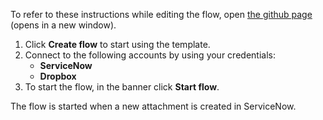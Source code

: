 To refer to these instructions while editing the flow, open [the github page](Creates%20a%20Dropbox%20file%20when%20a%20new%20attachment%20is%20created%20in%20ServiceNow_instructions.md) (opens in a new window).

1.	Click **Create flow** to start using the template.
2.	Connect to the following accounts by using your credentials:
    - **ServiceNow** 
    - **Dropbox**
3.	To start the flow, in the banner click **Start flow**.

The flow is started when a new attachment is created in ServiceNow.
